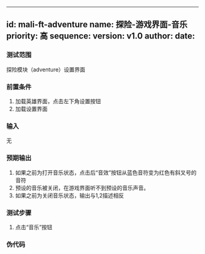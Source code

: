 --------
id: mali-ft-adventure
name: 探险-游戏界面-音乐
priority: 高
sequence: 
version: v1.0
author: 
date: 
--------
### 测试范围
  探险模块（adventure）设置界面
### 前置条件
  1. 加载英雄界面，点击左下角设置按钮
  2. 加载设置界面
### 输入
  无
### 预期输出
  1. 如果之前为打开音乐状态，点击后“音效”按钮从蓝色音符变为红色有斜叉号的音符
  2. 预设的音乐被关闭，在游戏界面听不到预设的音乐声音。
  3. 如果之前为关闭音乐状态，输出与1,2描述相反
### 测试步骤
  1.  点击“音乐”按钮

### 伪代码


